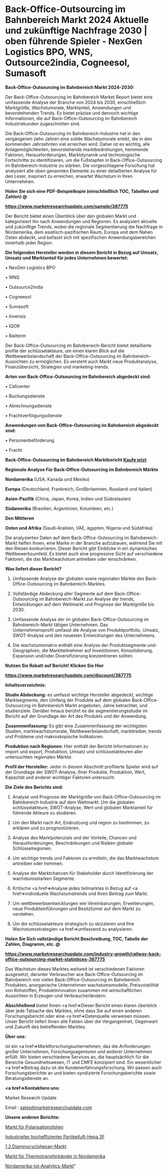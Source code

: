 # Back-Office-Outsourcing im Bahnbereich Markt 2024 Aktuelle und zukünftige Nachfrage 2030 | oben führende Spieler - NexGen Logistics BPO, WNS, Outsource2india, Cogneesol, Sumasoft

<strong>Back-Office-Outsourcing im Bahnbereich Markt 2024-2030:</strong>

Der Back-Office-Outsourcing im Bahnbereich Market Report bietet eine umfassende Analyse der Branche von 2024 bis 2030, einschließlich Marktgröße, Wachstumsrate, Marktanteil, Anwendungen und bevorstehenden Trends. Es bietet präzise und dennoch wichtige Informationen, die auf Back-Office-Outsourcing im Bahnbereich Industriekunden zugeschnitten sind.

Die Back-Office-Outsourcing im Bahnbereich-Industrie hat in den vergangenen zehn Jahren eine solide Wachstumsrate erlebt, die in den kommenden Jahrzehnten viel erreichen wird. Daher ist es wichtig, alle Anlagemöglichkeiten, bevorstehende marktbedrohungen, hemmende Faktoren, Herausforderungen, Marktdynamik und technologische Fortschritte zu identifizieren, um die Fußstapfen in Back-Office-Outsourcing im Bahnbereich-Industrie zu stärken. Die vorgeschlagene Forschung hat analysiert alle oben genannten Elemente zu einer detaillierten Analyse für den Leser, inspiriert zu erreichen, erwartet Wachstum in Ihren Unternehmen.



<strong>Holen Sie sich eine PDF-Beispielkopie (einschließlich TOC, Tabellen und Zahlen) @
</strong>

<strong><a href=https://www.marketresearchupdate.com/sample/387775>

<strong>https://www.marketresearchupdate.com/sample/387775</u></font></a></strong></strong>

Der Bericht bietet einen Überblick über den globalen Markt und kategorisiert ihn nach Anwendungen und Regionen. Es analysiert aktuelle und zukünftige Trends, wobei die regionale Segmentierung die Nachfrage in Nordamerika, dem asiatisch-pazifischen Raum, Europa und dem Nahen Osten abdeckt, und befasst sich mit spezifischen Anwendungsbereichen innerhalb jeder Region.



<strong>Die folgenden Hersteller werden in diesem Bericht in Bezug auf Umsatz, Umsatz und Marktanteil für jedes Unternehmen bewertet:</strong>

• NexGen Logistics BPO

• WNS

• Outsource2india

• Cogneesol

• Sumasoft

• Invensis

• IQOR

• Railterm

Der Back-Office-Outsourcing im Bahnbereich-Bericht bietet detaillierte profile der schlüsselakteure, um einen klaren Blick auf die Wettbewerbslandschaft der Back-Office-Outsourcing im Bahnbereich-Aussichten zu ermöglichen. Es versteht auch Markt neue Produktanalyse, Finanzübersicht, Strategien und marketing-trends.



<strong>Arten von Back-Office-Outsourcing im Bahnbereich abgedeckt sind:</strong>

• Callcenter

• Buchungsdienste

• Abrechnungsdienste

• Frachtverfolgungsdienste



<strong>Anwendungen von Back-Office-Outsourcing im Bahnbereich abgedeckt sind:</strong>

• Personenbeförderung

• Fracht



<strong>Back-Office-Outsourcing im Bahnbereich Marktbericht <a href=https://www.marketresearchupdate.com/buynow/387775>Kaufe jetzt</a></strong>



<strong>Regionale Analyse Für Back-Office-Outsourcing im Bahnbereich Märkte</strong>



<strong>Nordamerika</strong> (USA, Kanada und Mexiko)



<strong>Europa</strong> (Deutschland, Frankreich, Großbritannien, Russland und Italien)



<strong>Asien-Pazifik</strong> (China, Japan, Korea, Indien und Südostasien)



<strong>Südamerika</strong> (Brasilien, Argentinien, Kolumbien, etc.)



<strong>Den Mittleren</strong> 

<strong>Osten und Afrika</strong> (Saudi-Arabien, VAE, ägypten, Nigeria und Südafrika)

Die analysierten Daten auf dem Back-Office-Outsourcing im Bahnbereich-Markt helfen Ihnen, eine Marke in der Branche aufzubauen, während Sie mit den Riesen konkurrieren. Dieser Bericht gibt Einblicke in ein dynamisches Wettbewerbsumfeld. Es bietet auch eine progressive Sicht auf verschiedene Faktoren, die das Marktwachstum antreiben oder einschränken.



<strong>Was liefert dieser Bericht?</strong>

1. Umfassende Analyse der globalen sowie regionalen Märkte des Back-Office-Outsourcing im Bahnbereich-Marktes.

2. Vollständige Abdeckung aller Segmente auf dem Back-Office-Outsourcing im Bahnbereich-Markt zur Analyse der trends, Entwicklungen auf dem Weltmarkt und Prognose der Marktgröße bis 2030.

3. Umfassende Analyse der im globalen Back-Office-Outsourcing im Bahnbereich-Markt tätigen Unternehmen. Das Unternehmensprofil umfasst die Analyse von Produktportfolio, Umsatz, SWOT-Analyse und den neuesten Entwicklungen des Unternehmens.

4. Die wachstumsmatrix enthält eine Analyse der Produktsegmente und-Geographien, die Marktteilnehmer auf Investitionen, Konsolidierung, Expansion und/oder Diversifizierung konzentrieren sollten.



<strong>Nutzen Sie Rabatt auf Bericht! Klicken Sie Hier
</strong>

<strong><a href=https://www.marketresearchupdate.com/discount/387775>https://www.marketresearchupdate.com/discount/387775</b></u></font></strong></a>



<strong>Inhaltsverzeichnis:</strong>



<strong>Studie Abdeckung:</strong> es umfasst wichtige Hersteller abgedeckt, wichtige Marktsegmente, den Umfang der Produkte auf dem globalen Back-Office-Outsourcing im Bahnbereich Markt angeboten, Jahre betrachtet, und studienziele. Darüber hinaus berührt es die segmentierungsstudie im Bericht auf der Grundlage der Art des Produkts und der Anwendung.



<strong>Zusammenfassung:</strong> Es gibt eine Zusammenfassung der wichtigsten Studien, marktwachstumsrate, Wettbewerbslandschaft, markttreiber, trends und Probleme und makroskopische Indikatoren.



<strong>Produktion nach Regionen:</strong> Hier enthält der Bericht Informationen zu import und export, Produktion, Umsatz und schlüsselakteuren aller untersuchten regionalen Märkte.



<strong>Profil der Hersteller:</strong> Jeder in diesem Abschnitt profilierte Spieler wird auf der Grundlage der SWOT-Analyse, Ihrer Produkte, Produktion, Wert, Kapazität und anderer wichtiger Faktoren untersucht.



<strong>Die Ziele des Berichts sind:</strong>

1) Analyse und Prognose der Marktgröße von Back-Office-Outsourcing im Bahnbereich Industrie auf dem Weltmarkt.
Um die globalen schlüsselakteure, SWOT-Analyse, Wert und globalen Marktanteil für führende Akteure zu studieren.

2) Um den Markt nach Art, Endnutzung und region zu bestimmen, zu erklären und zu prognostizieren.

3) Analyse des Marktpotenzials und der Vorteile, Chancen und Herausforderungen, Beschränkungen und Risiken globaler Schlüsselregionen.

4) Um wichtige trends und Faktoren zu ermitteln, die das Marktwachstum antreiben oder hemmen.

5) Analyse der Marktchancen für Stakeholder durch Identifizierung der wachstumsstarken Segmente.

6) Kritische <a href=>Analyse</a> jedes teilmarktes in Bezug auf <a href=>individuelle</a> Wachstumstrends und Ihren Beitrag zum Markt.

7) Um wettbewerbsentwicklungen wie Vereinbarungen, Erweiterungen, neue Produkteinführungen und Besitztümer auf dem Markt zu verstehen.

8) Um die schlüsselakteure strategisch zu skizzieren und Ihre Wachstumsstrategien <a href=>umfassend</a> zu analysieren.



<strong>Holen Sie Sich vollständige Bericht Beschreibung, TOC, Tabelle der Zahlen, Diagramm, etc. @ </strong>

<strong><a href=https://www.marketresearchupdate.com/industry-growth/railway-back-office-outsourcing-market-statistices-387775>https://www.marketresearchupdate.com/industry-growth/railway-back-office-outsourcing-market-statistices-387775</a></font></strong>

Das Wachstum dieses Marktes weltweit ist verschiedenen Faktoren ausgesetzt, darunter Verbraucher ace Back-Office-Outsourcing im Bahnbereich von vielen Back-Office-Outsourcing im Bahnbereich Produkten, anorganische Unternehmen wachstumsmodelle, Preisvolatilität von Rohstoffen, Produktinnovation zusammen mit wirtschaftlichen Aussichten in Erzeuger-und Verbraucherländern.



<strong>Abschließend</strong> bietet Ihnen <a href=>Dieser</a> Bericht einen klaren überblick über jede Tatsache des Marktes, ohne dass Sie auf einen anderen Forschungsbericht oder eine <a href=>Datenquelle</a> verweisen müssen. Unser Bericht liefert Ihnen alle Fakten über die Vergangenheit, Gegenwart und Zukunft des betreffenden Marktes.



<strong>Über uns:</strong>

 ist ein <a href=>Marktfors</a>chungsunternehmen, das die Anforderungen großer Unternehmen, Forschungsagenturen und anderer Unternehmen erfüllt. Wir bieten verschiedene Services an, die hauptsächlich für die Bereiche Gesundheitswesen, IT und CMFE konzipiert sind. Ein wesentlicher <a href=>Beitrag</a> dazu ist die Kundenerfahrungsforschung. Wir passen auch Forschungsberichte an und bieten syndizierte Forschungsberichte sowie Beratungsdienste an.



<strong><a href=>Kontaktiere uns:</a></strong>

Market Research Update

Email : sales@marketresearchupdate.com



<strong>Unsere anderen Berichte:</strong>

<a href=https://www.linkedin.com/pulse/polarizer-film-market-demand-future-scope-top>Markt für Polarisationsfolien</a>

<a href=https://www.linkedin.com/pulse/industrial-high-efficiency-particulate-air-hepa-3f>Industrieller hocheffizienter Partikelluft-Hepa 3F</a>

<a href=https://www.linkedin.com/pulse/1-2-diaminocyclohexane-market-size-emerging>1 2 Diaminocyclohexan-Markt</a>

<a href=https://www.linkedin.com/pulse/north-america-thermal-transfer-ribbons-market-2030-industry>Markt für Thermotransferbänder in Nordamerika</a>

<a href=https://www.linkedin.com/pulse/north-america-iot-analytics-market-2023-current-nhabf/>Nordamerika-Iot-Analytics-Markt</a>"
